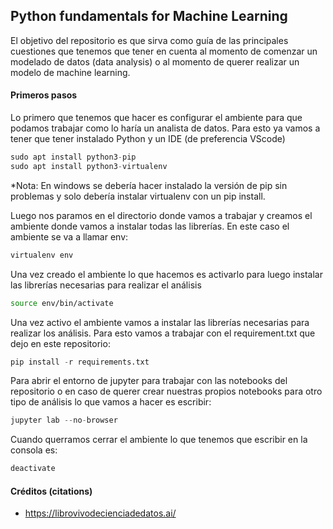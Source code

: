 ## Python fundamentals for Machine Learning

El objetivo del repositorio es que sirva como guía de las principales cuestiones que tenemos que tener en cuenta al momento de comenzar un modelado de datos (data analysis) o al momento de querer realizar un modelo de machine learning.

#### Primeros pasos

Lo primero que tenemos que hacer es configurar el ambiente para que podamos trabajar como lo haría un analista de datos. Para esto ya vamos a tener que tener instalado Python y un IDE (de preferencia VScode)

```python
sudo apt install python3-pip
sudo apt install python3-virtualenv
```
*Nota: En windows se debería hacer instalado la versión de pip sin problemas y solo debería instalar virtualenv con un pip install.

Luego nos paramos en el directorio donde vamos a trabajar y creamos el ambiente donde vamos a instalar todas las librerías. En este caso el ambiente se va a llamar env:
```python
virtualenv env
```

Una vez creado el ambiente lo que hacemos es activarlo para luego instalar las librerías necesarias para realizar el análisis
```bash
source env/bin/activate
```

Una vez activo el ambiente vamos a instalar las librerías necesarias para realizar los análisis. Para esto vamos a trabajar con el requirement.txt que dejo en este repositorio:
```python
pip install -r requirements.txt
```

Para abrir el entorno de jupyter para trabajar con las notebooks del repositorio o en caso de querer crear nuestras propios notebooks para otro tipo de análisis lo que vamos a hacer es escribir:
```python
jupyter lab --no-browser
```

Cuando querramos cerrar el ambiente lo que tenemos que escribir en la consola es:
```bash
deactivate
```


#### Créditos (citations)

* https://librovivodecienciadedatos.ai/


